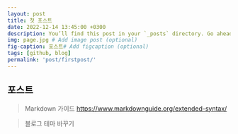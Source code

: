 ```yaml
---
layout: post
title: 첫 포스트
date: 2022-12-14 13:45:00 +0300
description: You’ll find this post in your `_posts` directory. Go ahead and edit it and re-build the site to see your changes. # Add post description (optional)
img: page.jpg # Add image post (optional)
fig-caption: 포스트# Add figcaption (optional)
tags: [github, blog]
permalink: 'post/firstpost/'
---
```




## 포스트
> Markdown 가이드
  https://www.markdownguide.org/extended-syntax/

> 블로그 테마 바꾸기
